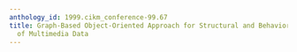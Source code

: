 ```yaml
---
anthology_id: 1999.cikm_conference-99.67
title: Graph-Based Object-Oriented Approach for Structural and Behavioral Representation
  of Multimedia Data
---
```

